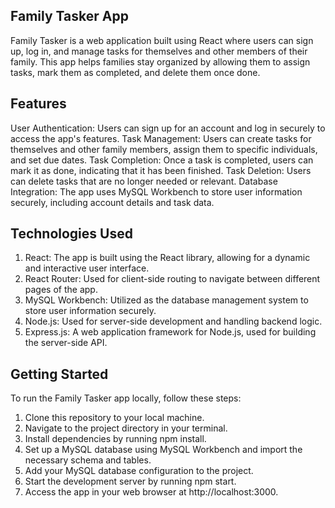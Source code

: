 ## Family Tasker App
Family Tasker is a web application built using React where users can sign up, log in, and manage tasks for themselves and other members of their family. 
This app helps families stay organized by allowing them to assign tasks, mark them as completed, and delete them once done.

## Features
User Authentication: Users can sign up for an account and log in securely to access the app's features.
Task Management: Users can create tasks for themselves and other family members, assign them to specific individuals, and set due dates.
Task Completion: Once a task is completed, users can mark it as done, indicating that it has been finished.
Task Deletion: Users can delete tasks that are no longer needed or relevant.
Database Integration: The app uses MySQL Workbench to store user information securely, including account details and task data.

## Technologies Used
1. React: The app is built using the React library, allowing for a dynamic and interactive user interface.
2. React Router: Used for client-side routing to navigate between different pages of the app.
3. MySQL Workbench: Utilized as the database management system to store user information securely.
4. Node.js: Used for server-side development and handling backend logic.
5. Express.js: A web application framework for Node.js, used for building the server-side API.

## Getting Started
To run the Family Tasker app locally, follow these steps:

1. Clone this repository to your local machine.
2. Navigate to the project directory in your terminal.
3. Install dependencies by running npm install.
4. Set up a MySQL database using MySQL Workbench and import the necessary schema and tables.
5. Add your MySQL database configuration to the project.
6. Start the development server by running npm start.
7. Access the app in your web browser at http://localhost:3000.
